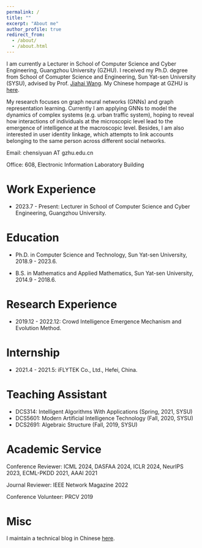 ```yaml
---
permalink: /
title: ""
excerpt: "About me"
author_profile: true
redirect_from: 
  - /about/
  - /about.html
---
```


I am currently a Lecturer in School of Computer Science and Cyber Engineering, Guangzhou University (GZHU). I received my Ph.D. degree from School of Comupter Science and Engineering, Sun Yat-sen University (SYSU), advised by Prof. [Jiahai Wang](http://cse.sysu.edu.cn/content/2551). My Chinese hompage at GZHU is [here](http://jsj.gzhu.edu.cn/info/1208/3501.htm).
<!--
Here is my latest [cv](/files/CV_Siyuan_Chen_SYSU.pdf).
-->

My research focuses on graph neural networks (GNNs) and graph representation learning. Currently I am applying GNNs to model the dynamics of complex systems (e.g. urban traffic system), hoping to reveal how interactions of individuals at the microscopic level lead to the emergence of intelligence at the macroscopic level. Besides, I am also interested in user identity linkage, which attempts to link accounts belonging to the same person across different social networks.

Email: chensiyuan AT gzhu.edu.cn
<!-- Email: chensy47 AT mail2.sysu.edu.cn -->

Office: 608, Electronic Information Laboratory Building

# Work Experience
- 2023.7 - Present: Lecturer in School of Computer Science and Cyber Engineering, Guangzhou University.

# Education
- Ph.D.  in Computer Science and Technology, Sun Yat-sen University, 2018.9 - 2023.6.
<!-- - Master student in Computer Science and Technology, Sun Yat-sen University, 2018.9 - 2020.6. (Successive Postgraduate and Doctoral Program) -->
- B.S. in Mathematics and Applied Mathematics, Sun Yat-sen University, 2014.9 - 2018.6.

# Research Experience
- 2019.12 - 2022.12: Crowd Intelligence Emergence Mechanism and Evolution Method.

<!--
- 2018.9 - 2019.12: Social Network Mining and Sentiment Analysis.
-->

# Internship
- 2021.4 - 2021.5: iFLYTEK Co., Ltd., Hefei, China.

# Teaching Assistant
- DCS314: Intelligent Algorithms With Applications (Spring, 2021, SYSU)
- DCS5601: Modern Artificial Intelligence Technology (Fall, 2020, SYSU)
- DCS2691: Algebraic Structure (Fall, 2019, SYSU)

# Academic Service
Conference Reviewer: ICML 2024, DASFAA 2024, ICLR 2024, NeurIPS 2023, ECML-PKDD 2021, AAAI 2021

Journal Reviewer: IEEE Network Magazine 2022

Conference Volunteer: PRCV 2019

# Misc
I maintain a technical blog in Chinese [here](https://www.cnblogs.com/hilbert9221/).